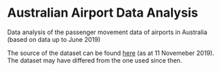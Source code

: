 # Australian Airport Data Analysis
Data analysis of the passenger movement data of airports in Australia (based on data up to June 2019)

The source of the dataset can be found <a href="https://data.gov.au/data/dataset/airport-traffic-data/resource/38bdc971-cb22-4894-b19a-814afc4e8164?view_id=3cc92f95-9952-4a91-b9c6-d60662524070">here</a> (as at 11 Novemeber 2019). The dataset may have differed from the one used since then.

